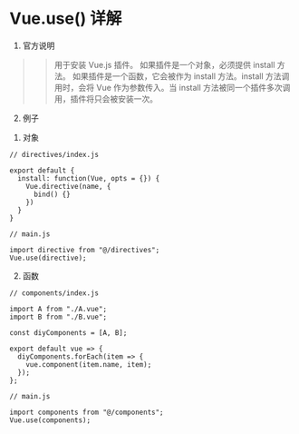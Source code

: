 # Vue.use() 详解

1. 官方说明

>> 用于安装 Vue.js 插件。
>> 如果插件是一个对象，必须提供 install 方法。
>> 如果插件是一个函数，它会被作为 install 方法。install 方法调用时，会将 Vue 作为参数传入。当 install 方法被同一个插件多次调用，插件将只会被安装一次。

2. 例子

1) 对象

```
// directives/index.js

export default {
  install: function(Vue, opts = {}) {
    Vue.directive(name, {
      bind() {}
    })
  }
}

// main.js

import directive from "@/directives";
Vue.use(directive);

```

2) 函数

```
// components/index.js

import A from "./A.vue";
import B from "./B.vue";

const diyComponents = [A, B];

export default vue => {
  diyComponents.forEach(item => {
    vue.component(item.name, item);
  });
};

// main.js

import components from "@/components";
Vue.use(components);
```

